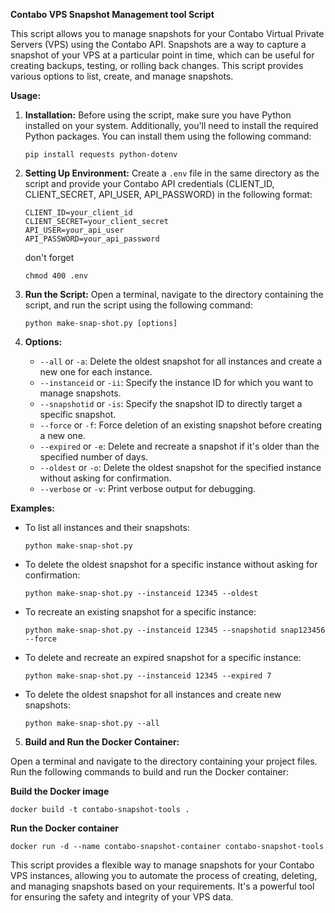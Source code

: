 **Contabo VPS Snapshot Management tool Script**

This script allows you to manage snapshots for your Contabo Virtual Private Servers (VPS) using the Contabo API. Snapshots are a way to capture a snapshot of your VPS at a particular point in time, which can be useful for creating backups, testing, or rolling back changes. This script provides various options to list, create, and manage snapshots.

**Usage:**

1. **Installation:** Before using the script, make sure you have Python installed on your system. Additionally, you'll need to install the required Python packages. You can install them using the following command:
   ```
   pip install requests python-dotenv
   ```

2. **Setting Up Environment:** Create a `.env` file in the same directory as the script and provide your Contabo API credentials (CLIENT_ID, CLIENT_SECRET, API_USER, API_PASSWORD) in the following format:
   ```
   CLIENT_ID=your_client_id
   CLIENT_SECRET=your_client_secret
   API_USER=your_api_user
   API_PASSWORD=your_api_password
   ```
   don't forget
   ```
   chmod 400 .env
   ```
   

3. **Run the Script:** Open a terminal, navigate to the directory containing the script, and run the script using the following command:
   ```
   python make-snap-shot.py [options]
   ```

4. **Options:**
   - `--all` or `-a`: Delete the oldest snapshot for all instances and create a new one for each instance.
   - `--instanceid` or `-ii`: Specify the instance ID for which you want to manage snapshots.
   - `--snapshotid` or `-is`: Specify the snapshot ID to directly target a specific snapshot.
   - `--force` or `-f`: Force deletion of an existing snapshot before creating a new one.
   - `--expired` or `-e`: Delete and recreate a snapshot if it's older than the specified number of days.
   - `--oldest` or `-o`: Delete the oldest snapshot for the specified instance without asking for confirmation.
   - `--verbose` or `-v`: Print verbose output for debugging.
   
**Examples:**

- To list all instances and their snapshots:
  ```
  python make-snap-shot.py
  ```

- To delete the oldest snapshot for a specific instance without asking for confirmation:
  ```
  python make-snap-shot.py --instanceid 12345 --oldest
  ```

- To recreate an existing snapshot for a specific instance:
  ```
  python make-snap-shot.py --instanceid 12345 --snapshotid snap123456 --force
  ```

- To delete and recreate an expired snapshot for a specific instance:
  ```
  python make-snap-shot.py --instanceid 12345 --expired 7
  ```

- To delete the oldest snapshot for all instances and create new snapshots:
  ```
  python make-snap-shot.py --all
  ```

5. **Build and Run the Docker Container:**  

 Open a terminal and navigate to the directory containing your project files. Run the following commands to build and run the Docker container:

 **Build the Docker image**
 ```
 docker build -t contabo-snapshot-tools .
 ```

 **Run the Docker container**
 ```
 docker run -d --name contabo-snapshot-container contabo-snapshot-tools
 ```

 This script provides a flexible way to manage snapshots for your Contabo VPS instances, allowing you to automate the process of creating, deleting, and managing snapshots based on your requirements. It's a powerful tool for ensuring the safety and integrity of 
 your VPS data.
